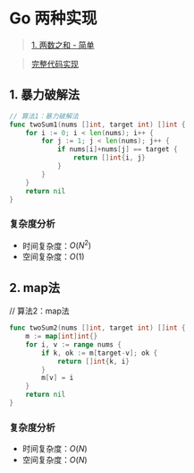 # Go 两种实现

> [1. 两数之和 - 简单](https://leetcode-cn.com/problems/two-sum)

> [完整代码实现](https://github.com/bingohuang/go-codes/blob/master/leetcode/editor/cn/p1_d1_TwoSum_test.go)

## 1. 暴力破解法
```go
// 算法1：暴力破解法
func twoSum1(nums []int, target int) []int {
	for i := 0; i < len(nums); i++ {
		for j := 1; j < len(nums); j++ {
			if nums[i]+nums[j] == target {
				return []int{i, j}
			}
		}
	}
	return nil
}
```
### 复杂度分析
- 时间复杂度：$O(N^2)$
- 空间复杂度：$O(1)$

## 2. map法
// 算法2：map法
```go
func twoSum2(nums []int, target int) []int {
	m := map[int]int{}
	for i, v := range nums {
		if k, ok := m[target-v]; ok {
			return []int{k, i}
		}
		m[v] = i
	}
	return nil
}
```
### 复杂度分析
- 时间复杂度：$O(N)$
- 空间复杂度：$O(N)$
